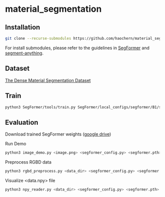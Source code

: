 # material_segmentation

## Installation

```bash
git clone --recurse-submodules https://github.com/haochern/material_segmentation.git  # clone recursively
```
For install submodules, please refer to the guidelines in [SegFormer](https://github.com/NVlabs/SegFormer) and [segment-anything](https://github.com/facebookresearch/segment-anything).

## Dataset
[The Dense Material Segmentation Dataset](https://github.com/apple/ml-dms-dataset)

## Train
```bash
python3 SegFormer/tools/train.py SegFormer/local_configs/segformer/B1/segformer.b1.512x512.dms.160k.py
```

## Evaluation

Download trained SegFormer weights
([google drive](https://drive.google.com/file/d/1HDLwNOj5w2ML-8KWyc61Mu5TsHbULT-1/view?usp=sharing))

Run Demo
```bash
python3 image_demo.py <image.png> <segformer_config.py> <segformer.pth> <sam_vit_h.pth>
```
Preprocess RGBD data
```bash
python3 rgbd_preprocess.py <data_dir> <segformer_config.py> <segformer.pth> <sam_vit_h.pth>
```
Visualize <data.npy> file
```bash
python3 npy_reader.py <data_dir> <segformer_config.py> <segformer.pth>
```